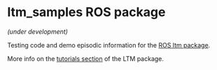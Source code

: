 # ltm_samples ROS package

*(under development)*

Testing code and demo episodic information for the [ROS ltm package](https://github.com/mpavezb/ltm).

More info on the [tutorials section](https://github.com/mpavezb/ltm/blob/master/doc/tutorials.md) of the LTM package.

